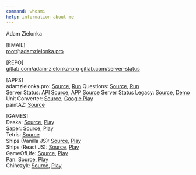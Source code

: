 ```yaml
---
command: whoami
help: information about me
---
```

[](sleep:500)
Adam Zielonka

[](sleep:1000)
[EMAIL]  
[root@adamzielonka.pro](mailto:root@adamzielonka.pro)  
  
[REPO]  
[gitlab.com/adam-zielonka-pro](https://gitlab.com/adam-zielonka-pro)
[gitlab.com/server-status](https://gitlab.com/server-status)
  
[APPS]  
adamzielonka.pro: [Source](https://gitlab.com/adam-zielonka-pro/adamzielonka.pro), [Run](https://adamzielonka.pro/)
Questions: [Source](https://gitlab.com/adam-zielonka-pro/questions), [Run](https://questions.adamzielonka.pro/)  
Server Status: [API Source](https://gitlab.com/server-status/server-status-api), [APP Source](https://gitlab.com/server-status/server-status-app)
Server Status Legacy: [Source](https://gitlab.com/server-status/server-status-legacy), [Demo](https://fake-status.adamzielonka.pro/)
Unit Converter: [Source](https://gitlab.com/adam-zielonka-pro/unit-converter), [Google Play](https://play.google.com/store/apps/details?id=pro.adamzielonka.converter)  
paintAZ: [Source](https://gitlab.com/adam-zielonka-pro/paintaz)  
  
[GAMES]  
Deska: [Source](https://gitlab.com/adam-zielonka-pro/deska), [Play](https://deska-pascal-game.adamzielonka.pro/)  
Saper: [Source](https://gitlab.com/adam-zielonka-pro/saper), [Play](https://saper-pascal-game.adamzielonka.pro/)  
Tetris: [Source](https://gitlab.com/adam-zielonka-pro/tetris)  
Ships (Vanilla JS): [Source](https://gitlab.com/adam-zielonka-pro/statki/tree/vanilla-js), [Play](https://statki-vanilla-js.adamzielonka.pro/)  
Ships (React JS): [Source](https://gitlab.com/adam-zielonka-pro/statki), [Play](https://statki.adamzielonka.pro/)  
GameOfLife: [Source](https://gitlab.com/adam-zielonka-pro/game-of-life), [Play](https://game-of-life.adamzielonka.pro/)  
Pan: [Source](https://gitlab.com/adam-zielonka-pro/pan), [Play](https://pan-game.adamzielonka.pro/)  
Chińczyk: [Source](https://gitlab.com/adam-zielonka-pro/chinczyk), [Play](https://chinczyk-game.adamzielonka.pro/)  
[](sleep:400)

